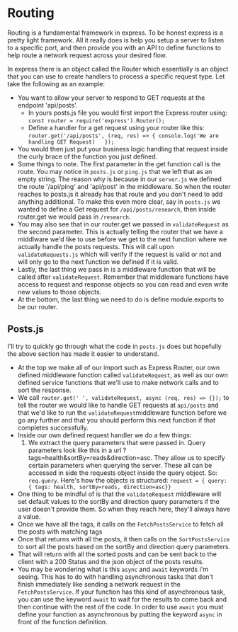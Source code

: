 # Routing
Routing is a fundamental framework in express. To be honest express is a pretty light framework. All it really does is help you setup a server to listen to a specific port, and then provide you with an API to define functions to help route a network request across your desired flow. 

In express there is an object called the Router which essentially is an object that you can use to create handlers to process a specific request type. Let take the following as an example:

- You want to allow your server to respond to GET requests at the endpoint 'api/posts'.
	- In yours posts.js file you would first import the Express router using: 
	`const router = require('express').Router();`
	- Define a handler for a get request using your router like this:
	`router.get('/api/posts', (req, res) => {
			console.log('We are handling GET Request)	});`
- You would then just put your business logic handling that request inside the curly brace of the function you just defined. 
- Some things to note. The first parameter in the get function call is the route. You may notice in `posts.js` or `ping.js` that we left that as an empty string. The reason why is because in our `server.js` we defined the route '/api/ping' and 'api/post' in the middleware. So when the router reaches to posts.js it already has that route and you don't need to add anything additional. To make this even more clear, say in `posts.js` we wanted to define a Get request for `/api/posts/research`, then inside router.get we would pass in `/research`. 
- You may also see that in our router.get we passed in `validateRequest` as the second parameter. This is actually telling the router that we have a middlware we'd like to use before we get to the next function where we actually handle the posts requests. This will call upon `validateRequests.js` which will verify if the request is valid or not and will only go to the next function we defined if it is valid.
- Lastly, the last thing we pass in is a middleware function that will be called after 	`validateRequest`. Remember that middleware functions have access to request and response objects so you can read and even write new values to those objects. 
- At the bottom, the last thing we need to do is define module.exports to be our router. 

## Posts.js
I'll try to quickly go through what the code in `posts.js` does but hopefully the above section has made it easier to understand. 

- At the top we make all of our import such as Express Router, our own defined middleware function called `validateRequest`, as well as our own defined service functions that we'll use to make network calls and to sort the response.
- We call `router.get(' ', validateRequest, async (req, res) => {});` to tell the router we would like to handle GET requests at `api/posts` and that we'd like to run the `validateRequest`middleware function before we go any further and that you should perform this next function if that completes successfully.
- Inside our own defined request handler we do a few things:
	1. We extract the query parameters that were passed in. Query parameters look like this in a url ?tags=health&sortBy=reads&direction=asc. They allow us to specify certain parameters when querying the server. These all can be accessed in side the requests object inside the query object. So: `req.query`. Here's how the objects is structured:
	`request = { query: { tags: health, sortBy=reads, direction=asc}} `
- One thing to be mindful of is that the `validateRequest` middleware will set default values to the sortBy and direction query parameters if the user doesn't provide them. So when they reach here, they'll always have a value.
- Once we have all the tags, it calls on the `FetchPostsService` to fetch all the posts with matching tags
- Once that returns with all the posts, it then calls on the `SortPostsService` to sort all the posts based on the sortBy and direction query parameters.
- That will return with all the sorted posts and can be sent back to the client with a 200 Status and the json object of the posts results.
- You may be wondering what is this `async` and `await` keywords i'm seeing. This has to do with handling asynchronous tasks that don't finish immediately like sending a network request in the `FetchPostsService`. If your function has this kind of asynchronous task, you can use the keyword `await` to wait for the results to come back and then continue with the rest of the code. In order to use `await` you must define your function as asynchronous by putting the keyword `async` in front of the function definition.
